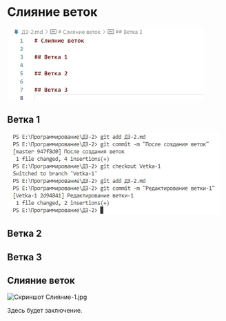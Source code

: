 # Слияние веток

![Скриншот Перед_созданием_веток.jpg](Перед_созданием_веток.jpg)

## Ветка 1

![Скриншот Редактирование ветки 1.jpg](Редактирование_ветки-1.jpg)

## Ветка 2

## Ветка 3

## Слияние веток

![Скриншот Слияние-1.jpg](Слияние-1jpg)

Здесь будет заключение.
